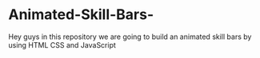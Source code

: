 # Animated-Skill-Bars-
Hey guys in this repository we are going to build an animated skill bars by using HTML CSS and JavaScript
